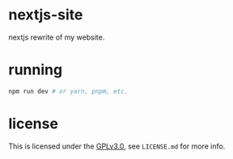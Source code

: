 # nextjs-site
nextjs rewrite of my website.

# running
```bash
npm run dev # or yarn, pnpm, etc.
```

# license
This is licensed under the [GPLv3.0](https://www.gnu.org/licenses/gpl-3.0), see `LICENSE.md` for more info.
